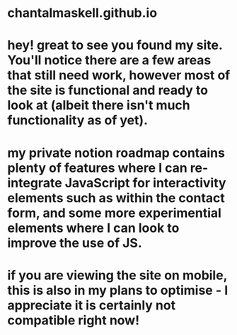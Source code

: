 # chantalmaskell.github.io

# hey! great to see you found my site. You'll notice there are a few areas that still need work, however most of the site is functional and ready to look at (albeit there isn't much functionality as of yet).

# my private notion roadmap contains plenty of features where I can re-integrate JavaScript for interactivity elements such as within the contact form, and some more experimential elements where I can look to improve the use of JS.

# if you are viewing the site on mobile, this is also in my plans to optimise - I appreciate it is certainly not compatible right now!
